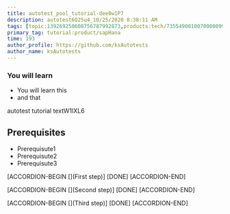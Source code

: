 ```yaml
---
title: autotest_pool_tutorial-dee0w1P7
description: autotest6Q25u4_10/25/2020 8:38:11 AM
tags: [topic:139269250608756787992873,products:tech/73554900100700000996,tutorial:experience/advanced]
primary_tag: tutorial:product/sapHana
time: 193
author_profile: https://github.com/ksAutotests
author_name: ksAutotests
---
```

### You will learn
- You will learn this
- and that

autotest tutorial textW1lXL6

## Prerequisites
- Prerequisute1
- Prerequisute2
- Prerequisute3

[ACCORDION-BEGIN [](First step)]
[DONE]
[ACCORDION-END]

[ACCORDION-BEGIN [](Second step)]
[DONE]
[ACCORDION-END]

[ACCORDION-BEGIN [](Third step)]
[DONE]
[ACCORDION-END]

